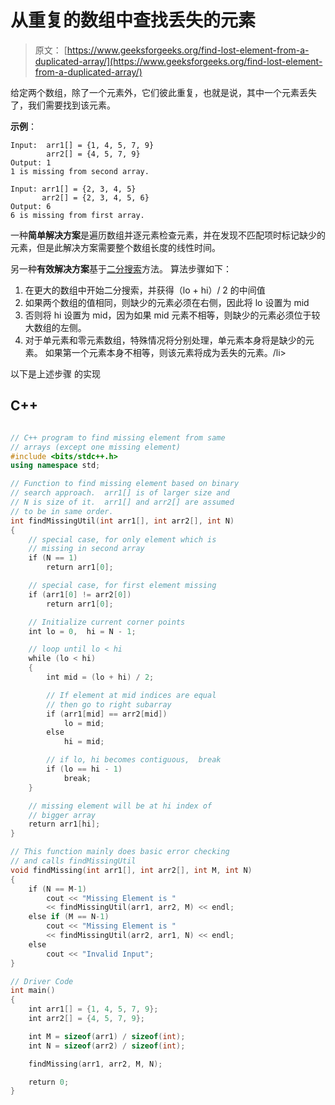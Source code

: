 # 从重复的数组中查找丢失的元素

> 原文： [https://www.geeksforgeeks.org/find-lost-element-from-a-duplicated-array/](https://www.geeksforgeeks.org/find-lost-element-from-a-duplicated-array/)

给定两个数组，除了一个元素外，它们彼此重复，也就是说，其中一个元素丢失了，我们需要找到该元素。

**示例**：

```
Input:  arr1[] = {1, 4, 5, 7, 9}
        arr2[] = {4, 5, 7, 9}
Output: 1
1 is missing from second array.

Input: arr1[] = {2, 3, 4, 5}
       arr2[] = {2, 3, 4, 5, 6}
Output: 6
6 is missing from first array.
```



一种**简单解决方案**是遍历数组并逐元素检查元素，并在发现不匹配项时标记缺少的元素，但是此解决方案需要整个数组长度的线性时间。

另一种**有效解决方案**基于[二分搜索](http://geeksquiz.com/binary-search/)方法。 算法步骤如下：

1.  在更大的数组中开始二分搜索，并获得（lo + hi）/ 2 的中间值
2.  如果两个数组的值相同，则缺少的元素必须在右侧，因此将 lo 设置为 mid
3.  否则将 hi 设置为 mid，因为如果 mid 元素不相等，则缺少的元素必须位于较大数组的左侧。
4.  对于单元素和零元素数组，特殊情况将分别处理，单元素本身将是缺少的元素。
    如果第一个元素本身不相等，则该元素将成为丢失的元素。/li>

以下是上述步骤
的实现

## C++ 

```cpp

// C++ program to find missing element from same 
// arrays (except one missing element) 
#include <bits/stdc++.h> 
using namespace std; 

// Function to find missing element based on binary 
// search approach.  arr1[] is of larger size and 
// N is size of it.  arr1[] and arr2[] are assumed 
// to be in same order. 
int findMissingUtil(int arr1[], int arr2[], int N) 
{ 
    // special case, for only element which is 
    // missing in second array 
    if (N == 1) 
        return arr1[0]; 

    // special case, for first element missing 
    if (arr1[0] != arr2[0]) 
        return arr1[0]; 

    // Initialize current corner points 
    int lo = 0,  hi = N - 1; 

    // loop until lo < hi 
    while (lo < hi) 
    { 
        int mid = (lo + hi) / 2; 

        // If element at mid indices are equal 
        // then go to right subarray 
        if (arr1[mid] == arr2[mid]) 
            lo = mid; 
        else
            hi = mid; 

        // if lo, hi becomes contiguous,  break 
        if (lo == hi - 1) 
            break; 
    } 

    // missing element will be at hi index of 
    // bigger array 
    return arr1[hi]; 
} 

// This function mainly does basic error checking 
// and calls findMissingUtil 
void findMissing(int arr1[], int arr2[], int M, int N) 
{ 
    if (N == M-1) 
        cout << "Missing Element is "
        << findMissingUtil(arr1, arr2, M) << endl; 
    else if (M == N-1) 
        cout << "Missing Element is "
        << findMissingUtil(arr2, arr1, N) << endl; 
    else
        cout << "Invalid Input"; 
} 

// Driver Code 
int main() 
{ 
    int arr1[] = {1, 4, 5, 7, 9}; 
    int arr2[] = {4, 5, 7, 9}; 

    int M = sizeof(arr1) / sizeof(int); 
    int N = sizeof(arr2) / sizeof(int); 

    findMissing(arr1, arr2, M, N); 

    return 0; 
} 

```
